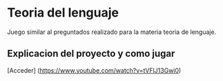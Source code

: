 # Teoria del lenguaje
Juego similar al preguntados realizado para la materia teoria de lenguaje.

## Explicacion del proyecto y como jugar
[Acceder] (https://www.youtube.com/watch?v=tVFlJ13Gwi0)


